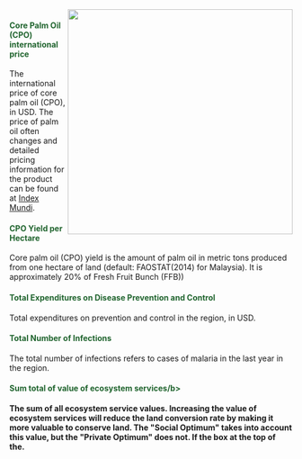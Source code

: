 <img align = "right" src="river.jpg" width="400px" />

#### <span style="color:#20642E"><b>Core Palm Oil (CPO) international price</b></span>

The international price of core palm oil (CPO), in USD.  The price of palm oil often changes and detailed pricing information for the product can be found at [Index Mundi](https://www.indexmundi.com/commodities/?commodity=palm-oil).

#### <span style="color:#20642E"><b>CPO Yield per Hectare</b></span>

Core palm oil (CPO) yield is the amount of palm oil in metric tons produced from one hectare of land (default: FAOSTAT(2014) for Malaysia). It is approximately 20% of Fresh Fruit Bunch (FFB))

#### <span style="color:#20642E"><b>Total Expenditures on Disease Prevention and Control</b></span>

Total expenditures on prevention and control in the region, in USD.

#### <span style="color:#20642E"><b>Total Number of Infections</b></span>

The total number of infections refers to cases of malaria in the last year in the region. 

#### <span style="color:#20642E"><b>Sum total of value of ecosystem services/b></span>

The sum of all ecosystem service values. Increasing the value of ecosystem services will reduce the land conversion rate by making it more valuable to conserve land. The "Social Optimum" takes into account this value, but the "Private Optimum" does not. If the box at the top of the.
